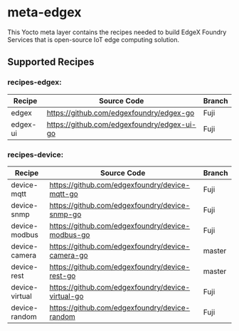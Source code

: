 # meta-edgex
This Yocto meta layer contains the recipes needed to build EdgeX Foundry Services that is open-source IoT edge computing solution.

## Supported Recipes
### recipes-edgex:

Recipe | Source Code | Branch 
------------ | ------------- | -------------
edgex | https://github.com/edgexfoundry/edgex-go | Fuji
edgex-ui | https://github.com/edgexfoundry/edgex-ui-go | Fuji


### recipes-device:
Recipe | Source Code | Branch 
------------ | ------------- | -------------
device-mqtt | https://github.com/edgexfoundry/device-mqtt-go | Fuji
device-snmp | https://github.com/edgexfoundry/device-snmp-go | Fuji
device-modbus | https://github.com/edgexfoundry/device-modbus-go | Fuji
device-camera | https://github.com/edgexfoundry/device-camera-go | master
device-rest | https://github.com/edgexfoundry/device-rest-go | master
device-virtual | https://github.com/edgexfoundry/device-virtual-go | Fuji
device-random | https://github.com/edgexfoundry/device-random | Fuji


